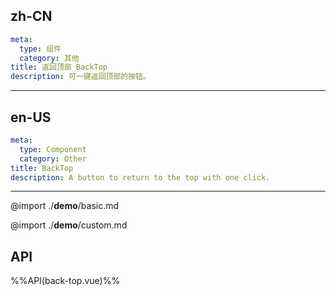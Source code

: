 ## zh-CN
```yaml
meta:
  type: 组件
  category: 其他
title: 返回顶部 BackTop
description: 可一键返回顶部的按钮。
```
---
## en-US
```yaml
meta:
  type: Component
  category: Other
title: BackTop
description: A button to return to the top with one click.
```
---

@import ./__demo__/basic.md

@import ./__demo__/custom.md

## API

%%API(back-top.vue)%%
